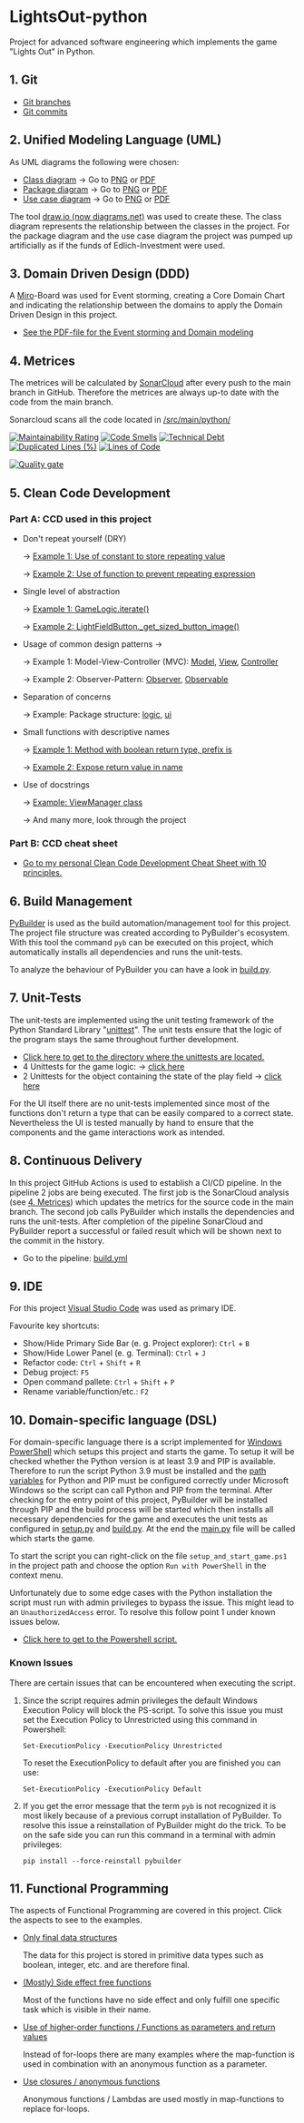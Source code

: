 # LightsOut-python
Project for advanced software engineering which implements the game "Lights Out" in Python.

## 1. Git
- [Git branches](https://github.com/vipin2310/LightsOut-python/branches)
- [Git commits](https://github.com/vipin2310/LightsOut-python/commits)

## 2. Unified Modeling Language (UML) 
As UML diagrams the following were chosen:
- [Class diagram](https://github.com/vipin2310/LightsOut-python/tree/main/docs/class%20diagram) &rarr; Go to [PNG](https://github.com/vipin2310/LightsOut-python/blob/main/docs/class%20diagram/UML_class_diagram.drawio.png) or [PDF](https://github.com/vipin2310/LightsOut-python/blob/main/docs/class%20diagram/UML_class_diagram.drawio.pdf)
- [Package diagram](https://github.com/vipin2310/LightsOut-python/tree/main/docs/package%20diagram) &rarr; Go to [PNG](https://github.com/vipin2310/LightsOut-python/blob/main/docs/package%20diagram/UML_package_diagram.png) or [PDF](https://github.com/vipin2310/LightsOut-python/blob/main/docs/package%20diagram/UML_package_diagram.pdf)
- [Use case diagram](https://github.com/vipin2310/LightsOut-python/tree/main/docs/use%20case%20diagram) &rarr; Go to [PNG](https://github.com/vipin2310/LightsOut-python/blob/main/docs/use%20case%20diagram/UML_use%20case%20diagram.png) or [PDF](https://github.com/vipin2310/LightsOut-python/blob/main/docs/use%20case%20diagram/UML_use%20case%20diagram.pdf)

The tool [draw.io (now diagrams.net)](https://www.diagrams.net) was used to create these.
The class diagram represents the relationship between the classes in the project.
For the package diagram and the use case diagram the project was pumped up artificially as if the funds of Edlich-Investment were used.

## 3. Domain Driven Design (DDD)
A [Miro](https://miro.com)-Board was used for Event storming, creating a Core Domain Chart and indicating the relationship between the domains to apply the Domain Driven Design in this project.
- [See the PDF-file for the Event storming and Domain modeling](https://github.com/vipin2310/LightsOut-python/blob/main/docs/domain%20driven%20design.pdf)

## 4. Metrices
The metrices will be calculated by [SonarCloud](https://sonarcloud.io) after every push to the main branch in GitHub. Therefore the metrices are always up-to date with the code from the main branch.

Sonarcloud scans all the code located in [/src/main/python/](https://github.com/vipin2310/LightsOut-python/tree/main/src/main/python)

[![Maintainability Rating](https://sonarcloud.io/api/project_badges/measure?project=vipin2310_LightsOut-python&metric=sqale_rating)](https://sonarcloud.io/summary/new_code?id=vipin2310_LightsOut-python)
[![Code Smells](https://sonarcloud.io/api/project_badges/measure?project=vipin2310_LightsOut-python&metric=code_smells)](https://sonarcloud.io/summary/new_code?id=vipin2310_LightsOut-python)
[![Technical Debt](https://sonarcloud.io/api/project_badges/measure?project=vipin2310_LightsOut-python&metric=sqale_index)](https://sonarcloud.io/summary/new_code?id=vipin2310_LightsOut-python)
[![Duplicated Lines (%)](https://sonarcloud.io/api/project_badges/measure?project=vipin2310_LightsOut-python&metric=duplicated_lines_density)](https://sonarcloud.io/summary/new_code?id=vipin2310_LightsOut-python)
[![Lines of Code](https://sonarcloud.io/api/project_badges/measure?project=vipin2310_LightsOut-python&metric=ncloc)](https://sonarcloud.io/summary/new_code?id=vipin2310_LightsOut-python)


[![Quality gate](https://sonarcloud.io/api/project_badges/quality_gate?project=vipin2310_LightsOut-python)](https://sonarcloud.io/summary/new_code?id=vipin2310_LightsOut-python)

## 5. Clean Code Development

### Part A: CCD used in this project
- Don't repeat yourself (DRY) 

    &rarr; [Example 1: Use of constant to store repeating value](github.com/vipin2310/LightsOut-python/blob/main/src/main/python/ui/view_manager.py#L17)

    &rarr; [Example 2: Use of function to prevent repeating expression](github.com/vipin2310/LightsOut-python/blob/main/src/main/python/ui/controllers/light_field_game_view_controller.py#L77)

- Single level of abstraction 

    &rarr; [Example 1: GameLogic.iterate()](https://github.com/vipin2310/LightsOut-python/blob/main/src/main/python/logic/game_logic.py#L46)

    &rarr; [Example 2: LightFieldButton._get_sized_button_image()](github.com/vipin2310/LightsOut-python/blob/main/src/main/python/ui/components/light_field_button.py#L59)

- Usage of common design patterns &rarr;

    &rarr; Example 1: Model-View-Controller (MVC): [Model](https://github.com/vipin2310/LightsOut-python/blob/main/src/main/python/ui/models/light_model.py), [View](https://github.com/vipin2310/LightsOut-python/blob/main/src/main/python/ui/views/light_field_game_view.py), [Controller](https://github.com/vipin2310/LightsOut-python/blob/main/src/main/python/ui/controllers/light_field_game_view_controller.py)

    &rarr; Example 2: Observer-Pattern: [Observer](https://github.com/vipin2310/LightsOut-python/blob/main/src/main/python/ui/components/light_field_button.py), [Observable](https://github.com/vipin2310/LightsOut-python/blob/main/src/main/python/ui/models/light_model.py)

- Separation of concerns 

    &rarr; Example: Package structure: [logic](https://github.com/vipin2310/LightsOut-python/tree/main/src/main/python/logic), [ui](https://github.com/vipin2310/LightsOut-python/tree/main/src/main/python/ui)

- Small functions with descriptive names 

    &rarr; [Example 1: Method with boolean return type, prefix is](github.com/vipin2310/LightsOut-python/blob/main/src/main/python/logic/game_logic.py#L64)

    &rarr; [Example 2: Expose return value in name](github.com/vipin2310/LightsOut-python/blob/main/src/main/python/ui/models/light_model_container.py#L34)

- Use of docstrings

    &rarr; [Example: ViewManager class](https://github.com/vipin2310/LightsOut-python/blob/main/src/main/python/ui/view_manager.py)

    &rarr; And many more, look through the project

### Part B: CCD cheat sheet
- [Go to my personal Clean Code Development Cheat Sheet with 10 principles.](https://github.com/vipin2310/LightsOut-python/blob/main/docs/clean%20code/CCD_CheatSheet.pdf)

## 6. Build Management
[PyBuilder](https://pybuilder.io) is used as the build automation/management tool for this project.
The project file structure was created according to PyBuilder's ecosystem.
With this tool the command `pyb` can be executed on this project, which automatically installs all dependencies and runs the unit-tests.

To analyze the behaviour of PyBuilder you can have a look in [build.py](https://github.com/vipin2310/LightsOut-python/blob/main/build.py).

## 7. Unit-Tests
The unit-tests are implemented using the unit testing framework of the Python Standard Library "[unittest](https://docs.python.org/3/library/unittest.html)". The unit tests ensure that the logic of the program stays the same throughout further development.

- [Click here to get to the directory where the unittests are located.](https://github.com/vipin2310/LightsOut-python/tree/develop/src/unittest/python)
- 4 Unittests for the game logic: &rarr; [click here](https://github.com/vipin2310/LightsOut-python/blob/develop/src/unittest/python/game_logic_test.py)
- 2 Unittests for the object containing the state of the play field &rarr; [click here](https://github.com/vipin2310/LightsOut-python/blob/develop/src/unittest/python/light_model_container_test.py)

For the UI itself there are no unit-tests implemented since most of the functions don't return a type that can be easily compared to a correct state. Nevertheless the UI is tested manually by hand to ensure that the components and the game interactions work as intended.

## 8. Continuous Delivery
In this project GitHub Actions is used to establish a CI/CD pipeline.
In the pipeline 2 jobs are being executed.
The first job is the SonarCloud analysis (see [4. Metrices](https://github.com/vipin2310/LightsOut-python#4-metrices)) which updates the metrics for the source code in the main branch.
The second job calls PyBuilder which installs the dependencies and runs the unit-tests.
After completion of the pipeline SonarCloud and PyBuilder report a successful or failed result which will be shown next to the commit in the history.
- Go to the pipeline: [build.yml](https://github.com/vipin2310/LightsOut-python/blob/main/.github/workflows/build.yml)

## 9. IDE
For this project [Visual Studio Code](https://code.visualstudio.com) was used as primary IDE.

Favourite key shortcuts:
- Show/Hide Primary Side Bar (e. g. Project explorer): `Ctrl` + `B`
- Show/Hide Lower Panel (e. g. Terminal): `Ctrl` + `J`
- Refactor code: `Ctrl` + `Shift` + `R`
- Debug project: `F5`
- Open command pallete: `Ctrl` + `Shift` + `P`
- Rename variable/function/etc.: `F2`

## 10. Domain-specific language (DSL)
For domain-specific language there is a script implemented for [Windows PowerShell](https://learn.microsoft.com/en-us/powershell/scripting/overview) which setups this project and starts the game.
To setup it will be checked whether the Python version is at least 3.9 and PIP is available. Therefore to run the script Python 3.9 must be installed and the [path variables](https://learn.microsoft.com/en-us/powershell/module/microsoft.powershell.core/about/about_environment_variables) for Python and PIP must be configured correctly under Microsoft Windows so the script can call Python and PIP from the terminal.
After checking for the entry point of this project, PyBuilder will be installed through PIP and the build process will be started which then installs all necessary dependencies for the game and executes the unit tests as configured in [setup.py](https://github.com/vipin2310/LightsOut-python/blob/main/setup.py) and [build.py](https://github.com/vipin2310/LightsOut-python/blob/main/build.py).
At the end the [main.py](https://github.com/vipin2310/LightsOut-python/blob/main/src/main/python/main.py) file will be called which starts the game.

To start the script you can right-click on the file `setup_and_start_game.ps1` in the project path and choose the option `Run with PowerShell` in the context menu.

Unfortunately due to some edge cases with the Python installation the script must run with admin privileges to bypass the issue. This might lead to an `UnauthorizedAccess` error. To resolve this follow  point 1 under known issues below.

- [Click here to get to the Powershell script.](https://github.com/vipin2310/LightsOut-python/blob/main/setup_and_start_game.ps1)

### Known Issues
There are certain issues that can be encountered when executing the script.

1. Since the script requires admin privileges the default Windows Execution Policy will block the PS-script. To solve this issue you must set the Execution Policy to Unrestricted using this command in Powershell:

    ```
    Set-ExecutionPolicy -ExecutionPolicy Unrestricted
    ```

    To reset the ExecutionPolicy to default after you are finished you can use:

    ```
    Set-ExecutionPolicy -ExecutionPolicy Default
    ```

2. If you get the error message that the term `pyb` is not recognized it is most likely because of a previous corrupt installation of PyBuilder. To resolve this issue a reinstallation of PyBuilder might do the trick. To be on the safe side you can run this command in a terminal with admin privileges:

    ```
    pip install --force-reinstall pybuilder
    ```

## 11. Functional Programming
The aspects of Functional Programming are covered in this project. Click the aspects to see to the examples.

- [Only final data structures](github.com/vipin2310/LightsOut-python/blob/main/src/main/python/ui/view_manager.py#L8)

    The data for this project is stored in primitive data types such as boolean, integer, etc. and are therefore final.

- [(Mostly) Side effect free functions](github.com/vipin2310/LightsOut-python/blob/main/src/main/python/ui/view_manager.py#L76)

    Most of the functions have no side effect and only fulfill one specific task which is visible in their name.

- [Use of higher-order functions / Functions as parameters and return values](github.com/vipin2310/LightsOut-python/blob/main/src/main/python/logic/game_logic.py#L62)

    Instead of for-loops there are many examples where the map-function is used in combination with an anonymous function as a parameter.

- [Use closures / anonymous functions](github.com/vipin2310/LightsOut-python/blob/main/src/main/python/logic/game_logic.py#L79)

    Anonymous functions / Lambdas are used mostly in map-functions to replace for-loops.